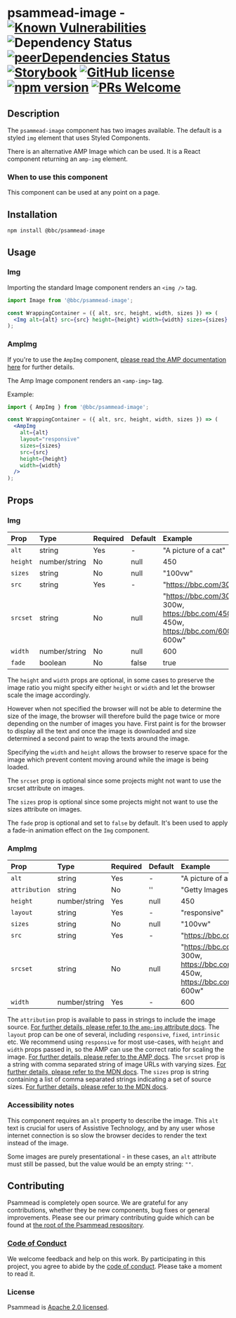 # psammead-image - [![Known Vulnerabilities](https://snyk.io/test/github/bbc/psammead/badge.svg?targetFile=packages%2Fcomponents%2Fpsammead-image%2Fpackage.json)](https://snyk.io/test/github/bbc/psammead?targetFile=packages%2Fcomponents%2Fpsammead-image%2Fpackage.json) ![Dependency Status](https://david-dm.org/bbc/psammead.svg?path=packages/components/psammead-image) [![peerDependencies Status](https://david-dm.org/bbc/psammead/peer-status.svg?path=packages/components/psammead-image)](https://david-dm.org/bbc/psammead?path=packages/components/psammead-image&type=peer) [![Storybook](https://raw.githubusercontent.com/storybooks/brand/master/badge/badge-storybook.svg?sanitize=true)](https://bbc.github.io/psammead/?path=/story/image-img--landscape-image) [![GitHub license](https://img.shields.io/badge/license-Apache%202.0-blue.svg)](https://github.com/bbc/psammead/blob/latest/LICENSE) [![npm version](https://img.shields.io/npm/v/@bbc/psammead-image.svg)](https://www.npmjs.com/package/@bbc/psammead-image) [![PRs Welcome](https://img.shields.io/badge/PRs-welcome-brightgreen.svg)](https://github.com/bbc/psammead/blob/latest/CONTRIBUTING.md)

## Description

The `psammead-image` component has two images available. The default is a styled `img` element that uses Styled Components.

There is an alternative AMP Image which can be used. It is a React component returning an `amp-img` element.

### When to use this component

This component can be used at any point on a page.

<!-- ### When not to use this component -->

## Installation

`npm install @bbc/psammead-image`

## Usage

### Img

Importing the standard Image component renders an `<img />` tag.

```jsx
import Image from '@bbc/psammead-image';

const WrappingContainer = ({ alt, src, height, width, sizes }) => (
  <Img alt={alt} src={src} height={height} width={width} sizes={sizes} fade />
);
```

### AmpImg

If you're to use the `AmpImg` component, [please read the AMP documentation here](https://www.ampproject.org/docs/reference/components/amp-img) for further details.

The Amp Image component renders an `<amp-img>` tag.

Example:

```jsx
import { AmpImg } from '@bbc/psammead-image';

const WrappingContainer = ({ alt, src, height, width, sizes }) => (
  <AmpImg
    alt={alt}
    layout="responsive"
    sizes={sizes}
    src={src}
    height={height}
    width={width}
  />
);
```

## Props

### Img
<!-- prettier-ignore -->
| Prop | Type | Required | Default | Example |
|:-----|:-----|:---------|:--------|:--------|
| `alt`    | string        | Yes | -     | "A picture of a cat" |
| `height` | number/string | No  | null  | 450 |
| `sizes`  | string        | No  | null  | "100vw" |
| `src`    | string        | Yes | -     | "https://bbc.com/300/cat.jpg" |
| `srcset` | string        | No  | null  | "https://bbc.com/300/cat.jpg 300w, https://bbc.com/450/cat.jpg 450w, https://bbc.com/600/cat.jpg 600w" |
| `width`  | number/string | No  | null  | 600 |
| `fade`   |  boolean      | No  | false | true |

The `height` and `width` props are optional, in some cases to preserve the image ratio you might specify either `height` or `width` and let the browser scale the image accordingly.

However when not specified the browser will not be able to determine the size of the image, the browser will therefore build the page twice or more depending on the number of images you have. First paint is for the browser to display all the text and once the image is downloaded and size determined a second paint to wrap the texts around the image.

Specifying the `width` and `height` allows the browser to reserve space for the image which prevent content moving around while the image is being loaded.

The `srcset` prop is optional since some projects might not want to use the srcset attribute on images.

The `sizes` prop is optional since some projects might not want to use the sizes attribute on images.

The `fade` prop is optional and set to `false` by default. It's been used to apply a fade-in animation effect on the `Img` component.

### AmpImg
<!-- prettier-ignore -->
| Prop | Type | Required | Default | Example |
|:-----|:-----|:---------|:--------|:--------|
| `alt`         | string        | Yes | -    | "A picture of a cat" |
| `attribution` | string        | No  | ''   | "Getty Images" |
| `height`      | number/string | Yes | null | 450 |
| `layout`      | string        | Yes | -    | "responsive" |
| `sizes`       | string        | No  | null | "100vw" |
| `src`         | string        | Yes | -    | "https://bbc.com/300/cat.jpg" |
| `srcset`      | string        | No  | null | "https://bbc.com/300/cat.jpg 300w, https://bbc.com/450/cat.jpg 450w, https://bbc.com/600/cat.jpg 600w" |
| `width`       | number/string | Yes | -    | 600 |

The `attribution` prop is available to pass in strings to include the image source. [For further details, please refer to the `amp-img` attribute docs](https://www.ampproject.org/docs/reference/components/amp-img#attributes).
The `layout` prop can be one of several, including `responsive`, `fixed`, `intrinsic` etc. We recommend using `responsive` for most use-cases, with `height` and `width` props passed in, so the AMP can use the correct ratio for scaling the image. [For further details, please refer to the AMP docs](https://www.ampproject.org/docs/reference/components/amp-img).
The `srcset` prop is a string with comma separated string of image URLs with varying sizes. [For further details, please refer to the MDN docs](https://developer.mozilla.org/en-US/docs/Web/HTML/Element/img#attr-srcset).
The `sizes` prop is string containing a list of comma separated strings indicating a set of source sizes. [For further details, please refer to the MDN docs](https://developer.mozilla.org/en-US/docs/Web/HTML/Element/img#attr-sizes).

### Accessibility notes

This component requires an `alt` property to describe the image. This `alt` text is crucial for users of Assistive Technology, and by any user whose internet connection is so slow the browser decides to render the text instead of the image.

Some images are purely presentational - in these cases, an `alt` attribute must still be passed, but the value would be an empty string: `""`.

<!-- ## Roadmap -->

<!-- ## Additional notes -->

## Contributing

Psammead is completely open source. We are grateful for any contributions, whether they be new components, bug fixes or general improvements. Please see our primary contributing guide which can be found at [the root of the Psammead respository](https://github.com/bbc/psammead/blob/latest/CONTRIBUTING.md).

### [Code of Conduct](https://github.com/bbc/psammead/blob/latest/CODE_OF_CONDUCT.md)

We welcome feedback and help on this work. By participating in this project, you agree to abide by the [code of conduct](https://github.com/bbc/psammead/blob/latest/CODE_OF_CONDUCT.md). Please take a moment to read it.

### License

Psammead is [Apache 2.0 licensed](https://github.com/bbc/psammead/blob/latest/LICENSE).
